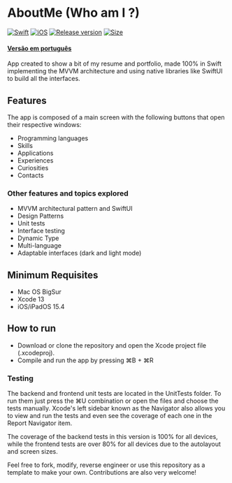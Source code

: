 # AboutMe (Who am I ?)

[![Swift](https://img.shields.io/badge/Swift-FA7343?style=for-the-badge&logo=swift&logoColor=white)](https://shields.io/) [![iOS](https://img.shields.io/badge/iOS/Mac-000000?style=for-the-badge&logo=ios&logoColor=white)](https://shields.io/) [![Release version](https://img.shields.io/badge/release-v1.1_beta-blue.svg?&style=for-the-badge)](https://shields.io/) [![Size](https://img.shields.io/badge/size-7.6_MB-teal.svg?style=for-the-badge)](https://shields.io/)

#### [Versão em português](README_ptBR.md)
App created to show a bit of my resume and portfolio, made 100% in Swift implementing the MVVM architecture and using native libraries like SwiftUI to build all the interfaces.

## Features
The app is composed of a main screen with the following buttons that open their respective windows:
* Programming languages
* Skills 
* Applications
* Experiences
* Curiosities
* Contacts
### Other features and topics explored 
* MVVM architectural pattern and SwiftUI 
* Design Patterns
* Unit tests
* Interface testing 
* Dynamic Type
* Multi-language
* Adaptable interfaces (dark and light mode)

## Minimum Requisites
* Mac OS BigSur
* Xcode 13
* iOS/iPadOS 15.4

## How to run
* Download or clone the repository and open the Xcode project file (.xcodeproj).
* Compile and run the app by pressing ⌘B + ⌘R

### Testing
The backend and frontend unit tests are located in the UnitTests folder. To run them just press the ⌘U combination or open the files and choose the tests manually. Xcode's left sidebar known as the Navigator also allows you to view and run the tests and even see the coverage of each one in the Report Navigator item. 

The coverage of the backend tests in this version is 100% for all devices, while the frontend tests are over 80% for all devices due to the autolayout and screen sizes.   

Feel free to fork, modify, reverse engineer or use this repository as a template to make your own. Contributions are also very welcome! 
